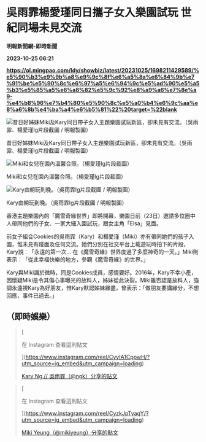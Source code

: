# 吳雨霏楊愛瑾同日攜子女入樂園試玩 世紀同場未見交流
**明報新聞網-即時新聞**

**2023-10-25 06:21**

**https://ol.mingpao.com/ldy/showbiz/latest/20231025/1698211429589/%e5%90%b3%e9%9b%a8%e9%9c%8f%e6%a5%8a%e6%84%9b%e7%91%be%e5%90%8c%e6%97%a5%e6%94%9c%e5%ad%90%e5%a5%b3%e5%85%a5%e6%a8%82%e5%9c%92%e8%a9%a6%e7%8e%a9-%e4%b8%96%e7%b4%80%e5%90%8c%e5%a0%b4%e6%9c%aa%e8%a6%8b%e4%ba%a4%e6%b5%81%22%20target=%22blank**

![昔日好姊妹Miki及Kary同日帶子女入主題樂園試玩新區，卻未見有交流。（吳雨霏、楊愛瑾Ig片段截圖 / 明報製圖）](https://fs.mingpao.com/ldy/20231025/s00009/f524970cf0d88147a02ceb2fdc1e9b8a.jpg)

昔日好姊妹Miki及Kary同日帶子女入主題樂園試玩新區，卻未見有交流。（吳雨霏、楊愛瑾Ig片段截圖 / 明報製圖）

![Miki和女兒在園內溫馨合照。（楊愛瑾Ig片段截圖）](https://fs.mingpao.com/ldy/20231025/s00009/f524a4dbb90d565a385a6d794b5a78ff.png)

Miki和女兒在園內溫馨合照。（楊愛瑾Ig片段截圖）

![Kary由朝玩到晚。（吳雨霏Ig片段截圖 / 明報製圖）](https://fs.mingpao.com/ldy/20231025/s00009/f524848f0380d35d14c6d14f7ded248c.jpg)

Kary由朝玩到晚。（吳雨霏Ig片段截圖 / 明報製圖）

香港主題樂園內的「魔雪奇緣世界」即將開幕，樂園日前（23日）邀請多位圈中人帶同他們的子女、一家大細入園試玩，跟女主角「Elsa」見面。

前女子組合Cookies的吳雨霏（Kary）和楊愛瑾（Miki）亦有帶同她們的孩子入園，惟未見有踫面及任何交流。她們分別在社交平台上載遊玩時拍下的片段，Kary說︰「永遠的第一次… 在《魔雪奇緣》世界度過了多麼神奇的一天。」Miki則表示︰「從此幸福快樂的地方，參觀《魔雪奇緣》的世界。」

Kary與Miki識於微時，同是Cookies成員，感情要好。2016年，Kary不幸小產，因懷疑Miki是令其傷心事曝光的放料人，姊妹從此決裂。Miki雖否認是放料人，強調永遠視Kary為好朋友，惟Kary默認姊妹緣盡，曾表示：「做朋友要講緣分，不想回應，事件已過去。」

（即時娛樂）
------

> [
> 
> 在 Instagram 查看這則貼文
> 
> ](https://www.instagram.com/reel/CyyIA1CppwH/?utm_source=ig_embed&utm_campaign=loading)
> 
> [Kary Ng // 吳雨霏（@ngk）分享的貼文](https://www.instagram.com/reel/CyyIA1CppwH/?utm_source=ig_embed&utm_campaign=loading)

> [
> 
> 在 Instagram 查看這則貼文
> 
> ](https://www.instagram.com/reel/CyzkJpTvaqY/?utm_source=ig_embed&utm_campaign=loading)
> 
> [Miki Yeung（@mikiyeung）分享的貼文](https://www.instagram.com/reel/CyzkJpTvaqY/?utm_source=ig_embed&utm_campaign=loading)